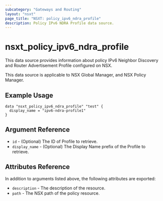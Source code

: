 ```yaml
---
subcategory: "Gateways and Routing"
layout: "nsxt"
page_title: "NSXT: policy_ipv6_ndra_profile"
description: Policy IPv6 NDRA Profile data source.
---
```


# nsxt_policy_ipv6_ndra_profile

This data source provides information about policy IPv6 Neighbor Discovery and Router Advertisement Profile configured on NSX.

This data source is applicable to NSX Global Manager, and NSX Policy Manager.

## Example Usage

```hcl
data "nsxt_policy_ipv6_ndra_profile" "test" {
  display_name = "ipv6-ndra-profile1"
}
```

## Argument Reference

* `id` - (Optional) The ID of Profile to retrieve.
* `display_name` - (Optional) The Display Name prefix of the Profile to retrieve.

## Attributes Reference

In addition to arguments listed above, the following attributes are exported:

* `description` - The description of the resource.
* `path` - The NSX path of the policy resource.
